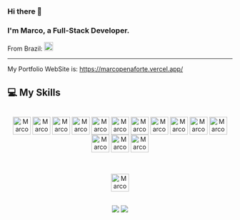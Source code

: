 ### Hi there 👋

<h3>I'm Marco, a Full-Stack Developer.</h3>
From Brazil: <img height = "20em" src="https://em-content.zobj.net/thumbs/120/google/350/flag-brazil_1f1e7-1f1f7.png"/>
<hr>

My Portfolio WebSite is: https://marcopenaforte.vercel.app/

## **💻 My Skills** 

<div style="display: inline_block" align="center">
  <br>
  <img align="center" alt="Marco HTML" height="40" width="40" src="https://cdn.simpleicons.org/html5/"/>
  <img align="center" alt="Marco CSS" height="40" width="40" src="https://cdn.simpleicons.org/css3/"/>
  <img align="center" alt="Marco Javascript" height="40" width="40" src="https://cdn.simpleicons.org/javascript/"/>
  <img align="center" alt="Marco Typescript" height="40" width="40" src="https://cdn.simpleicons.org/typescript/"/>
  <img align="center" alt="Marco Svelte" height="40" width="40" src="https://cdn.simpleicons.org/svelte/"/>
  <img align="center" alt="Marco Tailwind" height="40" width="40" src="https://cdn.simpleicons.org/tailwindcss/"/>
  <img align="center" alt="Marco Nodejs" height="40" width="40" src="https://cdn.simpleicons.org/node.js/"/>
  <img align="center" alt="Marco PostgreSQL" height="40" width="40" src="https://cdn.simpleicons.org/postgresql/"/>
  <img align="center" alt="Marco Supabase" height="40" width="40" src="https://cdn.simpleicons.org/supabase/"/>
  <img align="center" alt="Marco Vercel" height="40" width="40" src="https://cdn.simpleicons.org/vercel/_/eee"/>
  <img align="center" alt="Marco Git" height="40" width="40" src="https://cdn.simpleicons.org/git/"/>
  <img align="center" alt="Marco Github" height="40" width="40" src="https://cdn.simpleicons.org/github/_/eee"/>
  <img align="center" alt="Marco Gitlab" height="40" width="40" src="https://cdn.simpleicons.org/gitlab/"/>
  <img align="center" alt="Marco Docker" height="40" width="40" src="https://cdn.simpleicons.org/docker/"/>

  <br><br>
  <img align="center" alt="Marco Visual Studio Code" height="40" width="40" src="https://cdn.simpleicons.org/icons/visualstudiocode.svg/"/>
  <br>
</div>

<br>

<div align="center"> 
  <a href = "mailto:penafortemarco@gmail.com"><img src="https://img.shields.io/badge/-Gmail-%23333?style=for-the-badge&logo=gmail&logoColor=white" target="_blank"></a>
  <a href="https://www.linkedin.com/in/penafortemarco" target="_blank"><img src="https://img.shields.io/badge/-LinkedIn-%230077B5?style=for-the-badge&logo=linkedin&logoColor=white" target="_blank"></a> 
</div>
